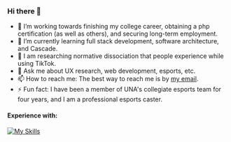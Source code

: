 ### Hi there 👋


- 🔭 I’m working towards finishing my college career, obtaining a php certification (as well as others), and securing long-term employment.
- 🌱 I’m currently learning full stack development, software architecture, and Cascade.
- 🔎 I am researching normative dissociation that people experience while using TikTok.
- 💬 Ask me about UX research, web development, esports, etc.
- 📫 How to reach me: The best way to reach me is by [my email](mailto:cody.mcdonald0120@gmail.com).
- ⚡ Fun fact: I have been a member of UNA's collegiate esports team for four years, and I am a professional esports caster.

#### Experience with:
[![My Skills](https://skillicons.dev/icons?i=bash,bootstrap,cs,codepen,css,discord,bots,eclipse,dotnet,express,gcp,git,github,html,java,js,jquery,linux,md,mongodb,mysql,nodejs,php,powershell,pr,py,replit,twitter,visualstudio,vscode,&perline=15&theme=dark)](https://skillicons.dev)
